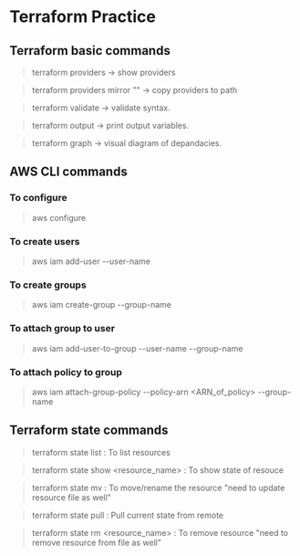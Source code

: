 # Terraform Practice 

## Terraform basic commands
> terraform providers -> show providers

> terraform providers mirror "<target path>" -> copy providers to path

> terraform validate -> validate syntax. 

> terraform output -> print output variables.

> terraform graph -> visual diagram of depandacies.


## AWS CLI commands

### To configure
> aws configure

### To create users
> aws iam add-user --user-name <username>

### To create groups
> aws iam create-group --group-name <groupname>

### To attach group to user
> aws iam add-user-to-group --user-name <username> --group-name <group-name>

### To attach policy to group 
> aws iam attach-group-policy --policy-arn <ARN_of_policy> --group-name <group-name>

## Terraform state commands

> terraform state list                  : To list resources

> terraform state show <resource_name>  : To show state of resouce 

> terraform state mv <SOURCE> <TARGET>  : To move/rename the resource "need to update resource file as well"

> terraform state pull                  : Pull current state from remote

> terraform state rm <resource_name>    : To remove resource "need to remove resource from file as well"




